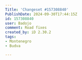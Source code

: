 ```yaml
---
Title: 'Changeset #157308840'
PublishDate: 2024-09-30T17:44:15Z
id: 157308840
user: Badojo
comment: Road fixes
created_by: iD 2.30.2
tags:
- Montenegro
- Budva

---
```

